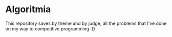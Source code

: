# Algoritmia
This repository saves by theme and by judge, all the problems that I've done on my way to competitive programming :D
